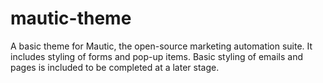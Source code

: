 # mautic-theme
A basic theme for Mautic, the open-source marketing automation suite. It includes styling of forms and pop-up items. Basic styling of emails and pages is included to be completed at a later stage.
